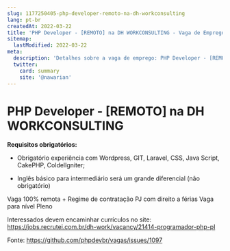 ```yaml
---
slug: 1177250405-php-developer-remoto-na-dh-workconsulting
lang: pt-br
createdAt: 2022-03-22
title: 'PHP Developer - [REMOTO] na DH WORKCONSULTING - Vaga de Emprego'
sitemap:
  lastModified: 2022-03-22
meta:
  description: 'Detalhes sobre a vaga de emprego: PHP Developer - [REMOTO] na DH WORKCONSULTING'
  twitter:
    card: summary
    site: '@nawarian'
---
```


# PHP Developer - [REMOTO] na DH WORKCONSULTING

**Requisitos obrigatórios:**

- Obrigatório experiência com Wordpress, GIT, Laravel, CSS, Java Script, CakePHP, ColdelIgniter;

- Inglês básico para intermediário será um grande diferencial (não obrigatório)

Vaga 100% remota + Regime de contratação PJ com direito a férias
Vaga para nível Pleno

Interessados devem encaminhar currículos no site: https://jobs.recrutei.com.br/dh-work/vacancy/21414-programador-php-pl

Fonte: https://github.com/phpdevbr/vagas/issues/1097